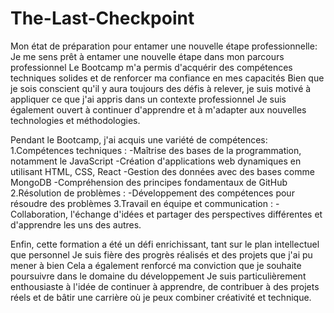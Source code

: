 # The-Last-Checkpoint

Mon état de préparation pour entamer une nouvelle étape professionnelle:
Je me sens prêt à entamer une nouvelle étape dans mon parcours professionnel
Le Bootcamp m'a permis d'acquérir des compétences techniques solides et de renforcer ma confiance en mes capacités
Bien que je sois conscient qu'il y aura toujours des défis à relever, je suis motivé à appliquer ce que j'ai appris dans un contexte professionnel
Je suis également ouvert à continuer d'apprendre et à m'adapter aux nouvelles technologies et méthodologies.

Pendant le Bootcamp, j'ai acquis une variété de compétences:
1.Compétences techniques :
    -Maîtrise des bases de la programmation, notamment le JavaScript
    -Création d'applications web dynamiques en utilisant HTML, CSS, React
    -Gestion des données avec des bases comme MongoDB
    -Compréhension des principes fondamentaux de GitHub
2.Résolution de problèmes :
    -Développement des compétences pour résoudre des problèmes
3.Travail en équipe et communication :
    -Collaboration, l'échange d'idées et partager des perspectives différentes et d'apprendre les uns des autres.

Enfin, cette formation a été un défi enrichissant, tant sur le plan intellectuel que personnel
Je suis fière des progrès réalisés et des projets que j'ai pu mener à bien
Cela a également renforcé ma conviction que je souhaite poursuivre dans le domaine du développement
Je suis particulièrement enthousiaste à l'idée de continuer à apprendre, de contribuer à des projets réels et de bâtir une carrière où je peux combiner créativité et technique.


